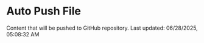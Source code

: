 # Auto Push File

Content that will be pushed to GitHub repository.
Last updated: 06/28/2025, 05:08:32 AM